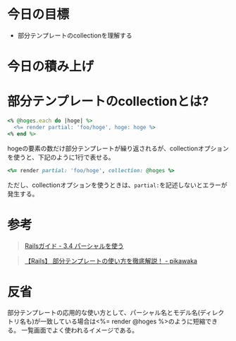 # 今日の目標

- 部分テンプレートのcollectionを理解する

# 今日の積み上げ

# 部分テンプレートのcollectionとは?
```ruby
<% @hoges.each do |hoge| %>
  <%= render partial: 'foo/hoge', hoge: hoge %>
<% end %>
```
hogeの要素の数だけ部分テンプレートが繰り返されるが、collectionオプションを使うと、下記のように1行で表せる。
```ruby
<%= render partial: 'foo/hoge', collection: @hoges %>
```
ただし、collectionオプションを使うときは、`partial:`を記述しないとエラーが発生する。

# 参考

> [Railsガイド - 3.4 パーシャルを使う](https://railsguides.jp/layouts_and_rendering.html#%E3%82%B3%E3%83%AC%E3%82%AF%E3%82%B7%E3%83%A7%E3%83%B3%E3%82%92%E3%83%AC%E3%83%B3%E3%83%80%E3%83%AA%E3%83%B3%E3%82%B0%E3%81%99%E3%82%8B)

> [【Rails】 部分テンプレートの使い方を徹底解説！ - pikawaka](https://pikawaka.com/rails/partial_template#collectionオプション)


# 反省

部分テンプレートの応用的な使い方として、パーシャル名とモデル名(ディレクトリ名も)が一致している場合は<%= render @hoges %>のように短縮できる。
一覧画面でよく使われるイメージである。